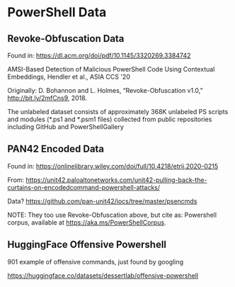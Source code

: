 # PowerShell Data

## Revoke-Obfuscation Data

Found in: https://dl.acm.org/doi/pdf/10.1145/3320269.3384742

AMSI-Based Detection of Malicious PowerShell Code Using Contextual Embeddings, Hendler et al., ASIA CCS '20


Originally: D. Bohannon and L. Holmes, “Revoke-Obfuscation v1.0,” http://bit.ly/2mfCns9, 2018. 

The unlabeled dataset consists of approximately 368K unlabeled PS scripts and modules (*.ps1 and *.psm1 files) collected from public repositories including GitHub and PowerShellGallery


## PAN42 Encoded Data

Found in: https://onlinelibrary.wiley.com/doi/full/10.4218/etrij.2020-0215

From: https://unit42.paloaltonetworks.com/unit42-pulling-back-the-curtains-on-encodedcommand-powershell-attacks/

Data? https://github.com/pan-unit42/iocs/tree/master/psencmds

NOTE: They too use Revoke-Obfuscation above, but cite as: Powershell corpus, available at https://aka.ms/PowerShellCorpus.


## HuggingFace Offensive Powershell

901 example of offensive commands, just found by googling

https://huggingface.co/datasets/dessertlab/offensive-powershell
